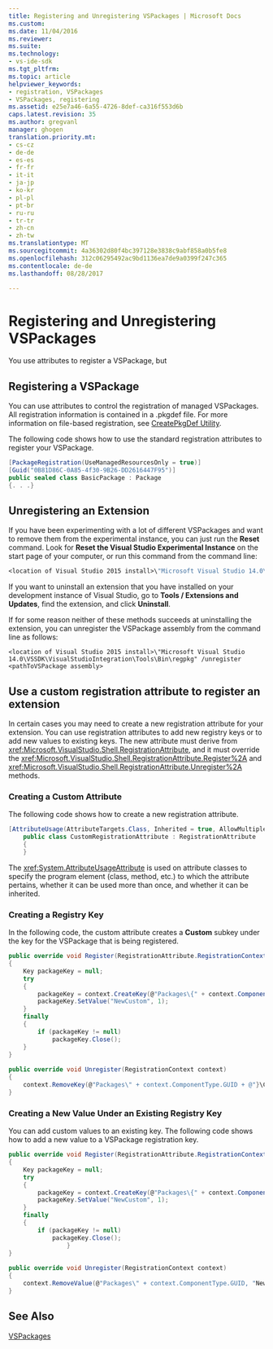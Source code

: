 ```yaml
---
title: Registering and Unregistering VSPackages | Microsoft Docs
ms.custom: 
ms.date: 11/04/2016
ms.reviewer: 
ms.suite: 
ms.technology:
- vs-ide-sdk
ms.tgt_pltfrm: 
ms.topic: article
helpviewer_keywords:
- registration, VSPackages
- VSPackages, registering
ms.assetid: e25e7a46-6a55-4726-8def-ca316f553d6b
caps.latest.revision: 35
ms.author: gregvanl
manager: ghogen
translation.priority.mt:
- cs-cz
- de-de
- es-es
- fr-fr
- it-it
- ja-jp
- ko-kr
- pl-pl
- pt-br
- ru-ru
- tr-tr
- zh-cn
- zh-tw
ms.translationtype: MT
ms.sourcegitcommit: 4a36302d80f4bc397128e3838c9abf858a0b5fe8
ms.openlocfilehash: 312c06295492ac9bd1136ea7de9a0399f247c365
ms.contentlocale: de-de
ms.lasthandoff: 08/28/2017

---
```

# <a name="registering-and-unregistering-vspackages"></a>Registering and Unregistering VSPackages
You use attributes to register a VSPackage, but  
  
## <a name="registering-a-vspackage"></a>Registering a VSPackage  
 You can use attributes to control the registration of managed VSPackages. All registration information is contained in a .pkgdef file. For more information on file-based registration, see [CreatePkgDef Utility](../extensibility/internals/createpkgdef-utility.md).  
  
 The following code shows how to use the standard registration attributes to register your VSPackage.  
  
```csharp  
[PackageRegistration(UseManagedResourcesOnly = true)]  
[Guid("0B81D86C-0A85-4f30-9B26-DD2616447F95")]  
public sealed class BasicPackage : Package  
{. . .}  
```  
  
## <a name="unregistering-an-extension"></a>Unregistering an Extension  
 If you have been experimenting with a lot of different VSPackages and want to remove them from the experimental instance, you can just run the **Reset** command. Look for **Reset the Visual Studio Experimental Instance** on the start page of your computer, or run this command from the command line:  
  
```vb  
<location of Visual Studio 2015 install>\"Microsoft Visual Studio 14.0\VSSDK\VisualStudioIntegration\Tools\Bin\CreateExpInstance.exe" /Reset /VSInstance=14.0 /RootSuffix=Exp  
```  
  
 If you want to uninstall an extension that you have installed on your development instance of Visual Studio, go to **Tools / Extensions and Updates**, find the extension, and click **Uninstall**.  
  
 If for some reason neither of these methods succeeds at uninstalling the extension, you can unregister the VSPackage assembly from the command line as follows:  
  
```  
<location of Visual Studio 2015 install>\"Microsoft Visual Studio 14.0\VSSDK\VisualStudioIntegration\Tools\Bin\regpkg" /unregister <pathToVSPackage assembly>  
```  
  
<a name="using-a-custom-registration-attribute-to-register-an-extension"></a>  
  
## <a name="use-a-custom-registration-attribute-to-register-an-extension"></a>Use a custom registration attribute to register an extension  
  
In certain cases you may need to create a new registration attribute for your extension. You can use registration attributes to add new registry keys or to add new values to existing keys. The new attribute must derive from <xref:Microsoft.VisualStudio.Shell.RegistrationAttribute>, and it must override the <xref:Microsoft.VisualStudio.Shell.RegistrationAttribute.Register%2A> and <xref:Microsoft.VisualStudio.Shell.RegistrationAttribute.Unregister%2A> methods.  
  
### <a name="creating-a-custom-attribute"></a>Creating a Custom Attribute  
  
The following code shows how to create a new registration attribute.  
  
```csharp  
[AttributeUsage(AttributeTargets.Class, Inherited = true, AllowMultiple = false)]  
    public class CustomRegistrationAttribute : RegistrationAttribute  
    {  
    }  
```  
  
 The <xref:System.AttributeUsageAttribute> is used on attribute classes to specify the program element (class, method, etc.) to which the attribute pertains, whether it can be used more than once, and whether it can be inherited.  
  
### <a name="creating-a-registry-key"></a>Creating a Registry Key  
  
In the following code, the custom attribute creates a **Custom** subkey under the key for the VSPackage that is being registered.  
  
```csharp  
public override void Register(RegistrationAttribute.RegistrationContext context)  
{  
    Key packageKey = null;  
    try  
    {   
        packageKey = context.CreateKey(@"Packages\{" + context.ComponentType.GUID + @"}\Custom");  
        packageKey.SetValue("NewCustom", 1);  
    }  
    finally  
    {  
        if (packageKey != null)  
            packageKey.Close();  
    }  
}  
  
public override void Unregister(RegistrationContext context)  
{  
    context.RemoveKey(@"Packages\" + context.ComponentType.GUID + @"}\Custom");  
}  
```  
  
### <a name="creating-a-new-value-under-an-existing-registry-key"></a>Creating a New Value Under an Existing Registry Key  
  
You can add custom values to an existing key. The following code shows how to add a new value to a VSPackage registration key.  
  
```csharp  
public override void Register(RegistrationAttribute.RegistrationContext context)  
{  
    Key packageKey = null;  
    try  
    {   
        packageKey = context.CreateKey(@"Packages\{" + context.ComponentType.GUID + "}");  
        packageKey.SetValue("NewCustom", 1);  
    }  
    finally  
    {  
        if (packageKey != null)  
            packageKey.Close();  
                }  
}  
  
public override void Unregister(RegistrationContext context)  
{  
    context.RemoveValue(@"Packages\" + context.ComponentType.GUID, "NewCustom");  
}  
```
  
## <a name="see-also"></a>See Also  
 [VSPackages](../extensibility/internals/vspackages.md)
